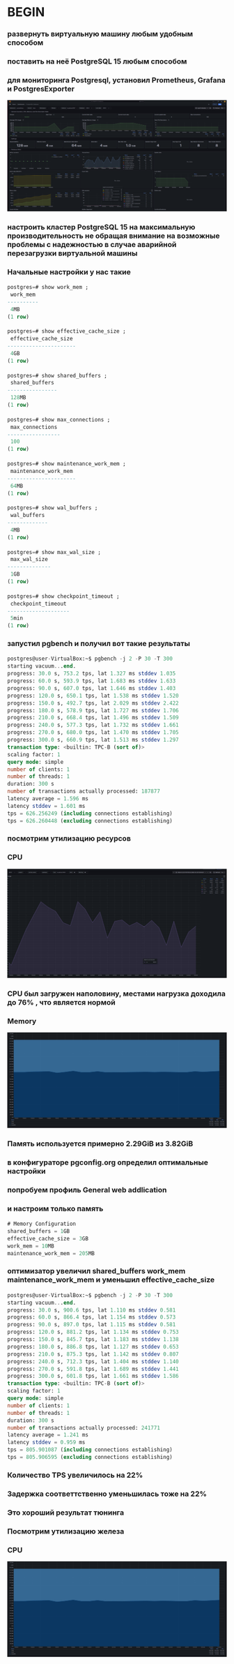 # BEGIN
### развернуть виртуальную машину любым удобным способом
### поставить на неё PostgreSQL 15 любым способом
### для мониторинга Postgresql, установил Prometheus, Grafana и PostgresExporter
![Иллюстрация к проекту](2024-12-23_10-58-32.png)

### настроить кластер PostgreSQL 15 на максимальную производительность не обращая внимание на возможные проблемы с надежностью в случае аварийной перезагрузки виртуальной машины
### Начальные настройки у нас такие
```sql
postgres=# show work_mem ;
 work_mem
----------
 4MB
(1 row)

postgres=# show effective_cache_size ;
 effective_cache_size
----------------------
 4GB
(1 row)

postgres=# show shared_buffers ;
 shared_buffers
----------------
 128MB
(1 row)

postgres=# show max_connections ;
 max_connections
-----------------
 100
(1 row)

postgres=# show maintenance_work_mem ;
 maintenance_work_mem
----------------------
 64MB
(1 row)

postgres=# show wal_buffers ;
 wal_buffers
-------------
 4MB
(1 row)

postgres=# show max_wal_size ;
 max_wal_size
--------------
 1GB
(1 row)

postgres=# show checkpoint_timeout ;
 checkpoint_timeout
--------------------
 5min
(1 row)

```
### запустил pgbench и получил вот такие результаты
```sql
postgres@user-VirtualBox:~$ pgbench -j 2 -P 30 -T 300
starting vacuum...end.
progress: 30.0 s, 753.2 tps, lat 1.327 ms stddev 1.035
progress: 60.0 s, 593.9 tps, lat 1.683 ms stddev 1.633
progress: 90.0 s, 607.0 tps, lat 1.646 ms stddev 1.403
progress: 120.0 s, 650.1 tps, lat 1.538 ms stddev 1.520
progress: 150.0 s, 492.7 tps, lat 2.029 ms stddev 2.422
progress: 180.0 s, 578.9 tps, lat 1.727 ms stddev 1.706
progress: 210.0 s, 668.4 tps, lat 1.496 ms stddev 1.509
progress: 240.0 s, 577.3 tps, lat 1.732 ms stddev 1.661
progress: 270.0 s, 680.0 tps, lat 1.470 ms stddev 1.705
progress: 300.0 s, 660.9 tps, lat 1.513 ms stddev 1.297
transaction type: <builtin: TPC-B (sort of)>
scaling factor: 1
query mode: simple
number of clients: 1
number of threads: 1
duration: 300 s
number of transactions actually processed: 187877
latency average = 1.596 ms
latency stddev = 1.601 ms
tps = 626.256249 (including connections establishing)
tps = 626.260448 (excluding connections establishing)
```

### посмотрим утилизацию ресурсов
### CPU
![Иллюстрация к проекту](2024-12-23_12-32-56.png)
### CPU был загружен наполовину, местами нагрузка доходила до 76% , что является нормой
### 
### Memory
![Иллюстрация к проекту](2024-12-23_12-41-27.png)
### Память используется примерно 2.29GiB из 3.82GiB


### в конфигураторе pgconfig.org определил оптимальные настройки 
### попробуем профиль General web addlication
### и настроим только память
```sql
# Memory Configuration
shared_buffers = 1GB
effective_cache_size = 3GB
work_mem = 10MB
maintenance_work_mem = 205MB
```
### оптимизатор увеличил shared_buffers work_mem maintenance_work_mem и уменьшил effective_cache_size
```sql
postgres@user-VirtualBox:~$ pgbench -j 2 -P 30 -T 300
starting vacuum...end.
progress: 30.0 s, 900.6 tps, lat 1.110 ms stddev 0.581
progress: 60.0 s, 866.4 tps, lat 1.154 ms stddev 0.573
progress: 90.0 s, 897.0 tps, lat 1.115 ms stddev 0.581
progress: 120.0 s, 881.2 tps, lat 1.134 ms stddev 0.753
progress: 150.0 s, 845.7 tps, lat 1.183 ms stddev 1.138
progress: 180.0 s, 886.8 tps, lat 1.127 ms stddev 0.653
progress: 210.0 s, 875.3 tps, lat 1.142 ms stddev 0.807
progress: 240.0 s, 712.3 tps, lat 1.404 ms stddev 1.140
progress: 270.0 s, 591.8 tps, lat 1.689 ms stddev 1.441
progress: 300.0 s, 601.8 tps, lat 1.661 ms stddev 1.586
transaction type: <builtin: TPC-B (sort of)>
scaling factor: 1
query mode: simple
number of clients: 1
number of threads: 1
duration: 300 s
number of transactions actually processed: 241771
latency average = 1.241 ms
latency stddev = 0.959 ms
tps = 805.901087 (including connections establishing)
tps = 805.906595 (excluding connections establishing)
```
### Количество TPS увеличилось на 22%
### Задержка соответтственно уменьшилась тоже на 22%
### Это хороший результат тюнинга
### Посмотрим утилизацию железа
### CPU
![Иллюстрация к проекту](2024-12-23_12-41-27.png)
